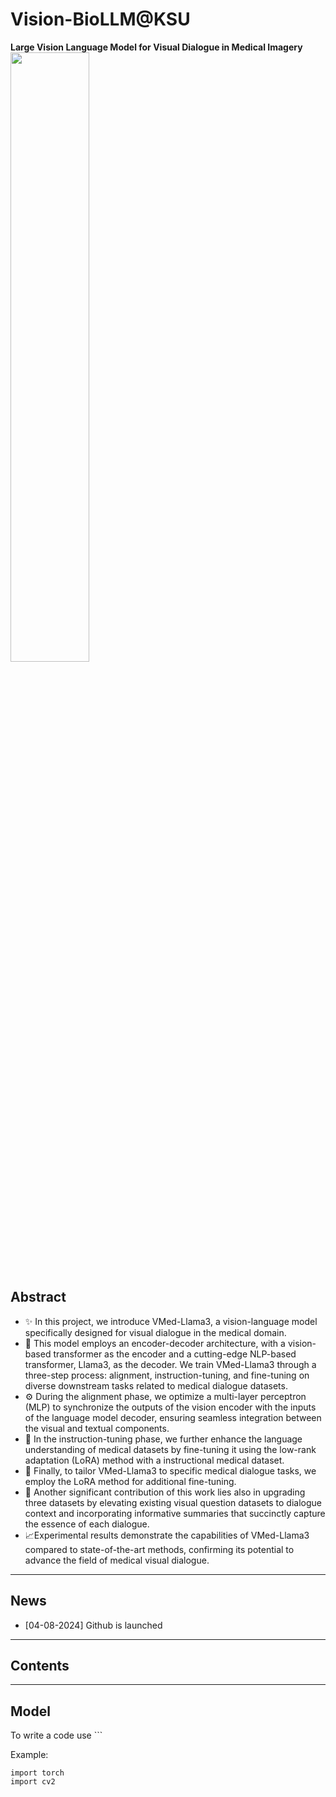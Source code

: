 # Vision-BioLLM@KSU #
**Large Vision Language Model for Visual Dialogue in Medical Imagery**
<img src="https://github.com/user-attachments/assets/e59a3e10-9cd4-4562-a7a4-c66bab69bf3e" width="50%" />
## Abstract ##
- :sparkles: In this project, we introduce VMed-Llama3, a vision-language model specifically designed for visual dialogue in the medical domain.
- :jigsaw: This model employs an encoder-decoder architecture, with a vision-based transformer as the encoder and a cutting-edge NLP-based transformer, Llama3, as the decoder. We train VMed-Llama3 through a three-step process: alignment, instruction-tuning, and fine-tuning on diverse downstream tasks related to medical dialogue datasets.
- :gear: During the alignment phase, we optimize a multi-layer perceptron (MLP) to synchronize the outputs of the vision encoder with the inputs of the language model decoder, ensuring seamless integration between the visual and textual components.
- :link: In the instruction-tuning phase, we further enhance the language understanding of medical datasets by fine-tuning it using the low-rank adaptation (LoRA) method with a instructional medical dataset.
- :blue_book: Finally, to tailor VMed-Llama3 to specific medical dialogue tasks, we employ the LoRA method for additional fine-tuning.
- :wrench: Another significant contribution of this work lies also in upgrading three datasets by elevating existing visual question datasets to dialogue context and incorporating informative summaries that succinctly capture the essence of each dialogue.
- :chart_with_upwards_trend:Experimental results demonstrate the capabilities of VMed-Llama3 compared to state-of-the-art methods, confirming its  potential to advance the field of medical visual dialogue.
-----
## News ##
- [04-08-2024] Github is launched
---
## Contents ##

---
## Model ##

To write a code use ```

Example:
```
import torch
import cv2
```

